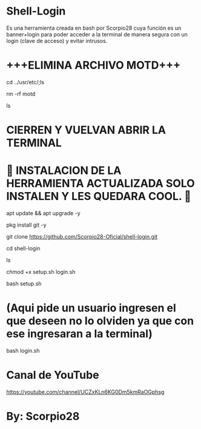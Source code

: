 # Shell-Login
Es una herramienta creada en bash por Scorpio28 cuya función es un banner+login para poder acceder a la terminal de manera segura con un login (clave de acceso) y evitar intrusos.

# +++ELIMINA ARCHIVO MOTD+++

cd ../usr/etc/;ls

rm -rf motd

ls

# CIERREN Y VUELVAN ABRIR LA TERMINAL

# 🦂 INSTALACION DE LA HERRAMIENTA ACTUALIZADA SOLO INSTALEN Y LES QUEDARA COOL. 🦂

apt update && apt upgrade -y

pkg install git -y

git clone https://github.com/Scorpio28-Oficial/shell-login.git

cd shell-login

ls

chmod +x setup.sh login.sh

bash setup.sh

# (Aqui pide un usuario ingresen el que deseen no lo olviden ya que con ese ingresaran a la terminal)

bash login.sh

# Canal de YouTube

https://youtube.com/channel/UCZxKLn6KG0Dm5kmRaOGphsg

# By: Scorpio28

